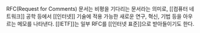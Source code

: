 RFC(Request for Comments) 문서는 비평을 기다리는 문서라는 의미로, [[컴퓨터 네트워크]] 공학 등에서 [[인터넷]] 기술에 적용 가능한 새로운 연구, 혁신, 기법 등을 아우르는 메모를 나타낸다. [[IETF]]는 일부 RFC를 [[인터넷 표준]]으로 받아들이기도 한다.